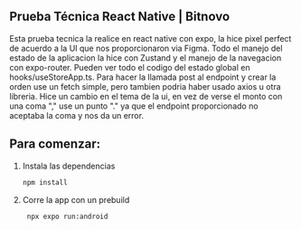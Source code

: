 ## Prueba Técnica React Native | Bitnovo
Esta prueba tecnica la realice en react native con expo, la hice pixel perfect de acuerdo a la UI que nos proporcionaron via Figma.
Todo el manejo del estado de la aplicacion la hice con Zustand y el manejo de la navegacion con expo-router.
Pueden ver todo el codigo del estado global en hooks/useStoreApp.ts.
Para hacer la llamada post al endpoint y crear la orden use un fetch simple, pero tambien podria haber usado axios u otra libreria.
Hice un cambio en el tema de la ui, en vez de verse el monto con una coma "," use un punto "." ya que el endpoint proporcionado no aceptaba la coma y nos da un error.


## Para comenzar:
1. Instala las dependencias

   ```bash
   npm install
   ```

2. Corre la app con un prebuild

   ```bash
    npx expo run:android
   ```